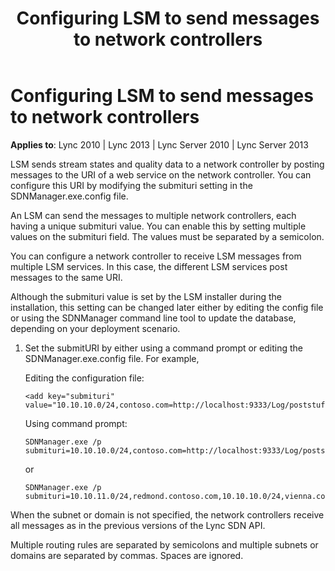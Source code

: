 ﻿---
title: Configuring LSM to send messages to network controllers
TOCTitle: Configuring LSM to send messages to network controllers
ms:assetid: 1e008e31-4054-41f0-a80c-de615364b0f8
ms:mtpsurl: https://msdn.microsoft.com/en-us/library/Dn785216(v=office.15)
ms:contentKeyID: 62952700
ms.date: 02/16/2015
mtps_version: v=office.15
---

# Configuring LSM to send messages to network controllers


**Applies to**: Lync 2010 | Lync 2013 | Lync Server 2010 | Lync Server 2013

LSM sends stream states and quality data to a network controller by posting messages to the URI of a web service on the network controller. You can configure this URI by modifying the submituri setting in the SDNManager.exe.config file.

An LSM can send the messages to multiple network controllers, each having a unique submituri value. You can enable this by setting multiple values on the submituri field. The values must be separated by a semicolon.

You can configure a network controller to receive LSM messages from multiple LSM services. In this case, the different LSM services post messages to the same URI.

Although the submituri value is set by the LSM installer during the installation, this setting can be changed later either by editing the config file or using the SDNManager command line tool to update the database, depending on your deployment scenario.

1.  Set the submitURI by either using a command prompt or editing the SDNManager.exe.config file. For example,
    
    Editing the configuration file:
    
        <add key="submituri" value="10.10.10.0/24,contoso.com=http://localhost:9333/Log/poststuffhere"/>
    
    Using command prompt:
    
        SDNManager.exe /p submituri=10.10.10.0/24,contoso.com=http://localhost:9333/Log/poststuffhere
    
    or
    
        SDNManager.exe /p submituri=10.10.11.0/24,redmond.contoso.com,10.10.10.0/24,vienna.contoso.com=http://localhost:9333/Log/poststuffhere;10.10.12.0/24,vienna.contoso.com=http://vienna:8080/network

When the subnet or domain is not specified, the network controllers receive all messages as in the previous versions of the Lync SDN API.

Multiple routing rules are separated by semicolons and multiple subnets or domains are separated by commas. Spaces are ignored.

